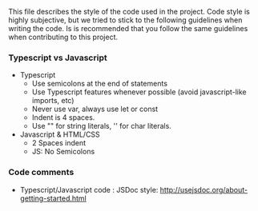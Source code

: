 This file describes the style of the code used in the project. Code style is highly subjective, but
we tried to stick to the following guidelines when writing the code. Is is recommended that you follow the same guidelines when contributing to this project.

### Typescript vs Javascript
* Typescript
    * Use semicolons at the end of statements
    * Use Typescript features whenever possible (avoid javascript-like imports, etc)
    * Never use var, always use let or const
    * Indent is 4 spaces.
    * Use "" for string literals, '' for char literals.
* Javascript & HTML/CSS
    * 2 Spaces indent
    * JS: No Semicolons

### Code comments
* Typescript/Javascript code : JSDoc style: http://usejsdoc.org/about-getting-started.html
